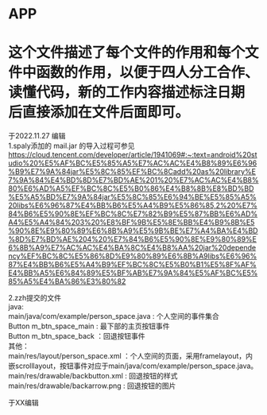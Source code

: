 # APP
# 这个文件描述了每个文件的作用和每个文件中函数的作用，以便于四人分工合作、读懂代码，新的工作内容描述**标注日期**后直接添加在文件后面即可。

于2022.11.27 编辑 <br>
1.spaly添加的 mail.jar 的导入过程可参见 https://cloud.tencent.com/developer/article/1941069#:~:text=android%20studio%20%E5%AF%BC%E5%85%A5%E7%AC%AC%E4%B8%89%E6%96%B9%E7%9A%84jar%E5%8C%85%EF%BC%8Cadd%20as%20library%E7%9A%84%E4%BD%8D%E7%BD%AE%201%20%E7%AC%AC%E4%B8%80%E6%AD%A5%EF%BC%8C%E5%B0%86%E4%B8%8B%E8%BD%BD%E5%A5%BD%E7%9A%84jar%E5%8C%85%E6%94%BE%E5%85%A5%20libs%E6%96%87%E4%BB%B6%E5%A4%B9%E5%86%85,2%20%E7%84%B6%E5%90%8E%EF%BC%8C%E7%82%B9%E5%87%BB%E6%AD%A4%E5%A4%84%203%20%E8%BF%9B%E5%8E%BB%E4%B9%8B%E5%90%8E%E9%80%89%E6%8B%A9%E5%9B%BE%E7%A4%BA%E4%BD%8D%E7%BD%AE%204%20%E7%84%B6%E5%90%8E%E9%80%89%E6%8B%A9%E7%AC%AC%E4%BA%8C%E4%B8%AA%20jar%20dependency%EF%BC%8C%E5%86%8D%E9%80%89%E6%8B%A9libs%E6%96%87%E4%BB%B6%E5%A4%B9%EF%BC%8C%E5%B0%B1%E5%8F%AF%E4%BB%A5%E6%84%89%E5%BF%AB%E7%9A%84%E5%AF%BC%E5%85%A5%E4%BA%86%E3%80%82  <br>

2.zzh提交的文件 <br>
java: <br>
  main/java/com/example/person_space.java : 个人空间的事件集合 <br>
      Button m_btn_space_main : 最下部的主页按钮事件 <br>
      Button m_btn_space_back ：回退按钮事件 <br>
其他： <br>
  main/res/layout/person_space.xml ：个人空间的页面，采用framelayout，内嵌scrolllayout，按钮事件对应于main/java/com/example/person_space.java。<br> 
  main/res/drawable/backbutton.xml : 回退按钮的样式 <br>
  main/res/drawable/backarrow.png  : 回退按钮的图片 <br>
  
  
于XX编辑 <br>
